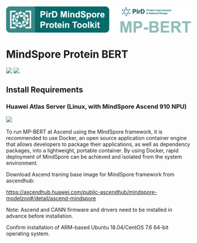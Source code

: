 ![image](./images/MP-BERT-logo.png)


# MindSpore Protein BERT
[![](https://img.shields.io/badge/Language-python=3.7-green.svg?style=for-the-badge)]()
[![](https://img.shields.io/badge/Framework-mindspore=1.8-blue.svg?style=for-the-badge)](https://www.mindspore.cn/en)

## Install Requirements
### Huawei Atlas Server (Linux, with MindSpore Ascend 910 NPU)
[![](https://img.shields.io/badge/Environment-Docker>=18.03-yellow.svg??style=flat-square)](https://www.docker.com/) 

To run MP-BERT at Ascend using the MIndSpore framework, it is recommended to use Docker, an open source application container engine that allows developers to package their applications, as well as dependency packages, into a lightweight, portable container. By using Docker, rapid deployment of MindSpore can be achieved and isolated from the system environment.

Download Ascend traning base image for MindSpore framework from ascendhub: 

https://ascendhub.huawei.com/public-ascendhub/mindspore-modelzoo#/detail/ascend-mindspore

Note: Ascend and CANN firmware and drivers need to be installed in advance before installation.

Confirm installation of ARM-based Ubuntu 18.04/CentOS 7.6 64-bit operating system.

